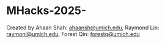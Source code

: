# MHacks-2025-

Created by Ahaan Shah: <ahaansh@umich.edu>, Raymond Lin: <raymonl@umich.edu>, Forest Qin: <forestq@umich.edu>


